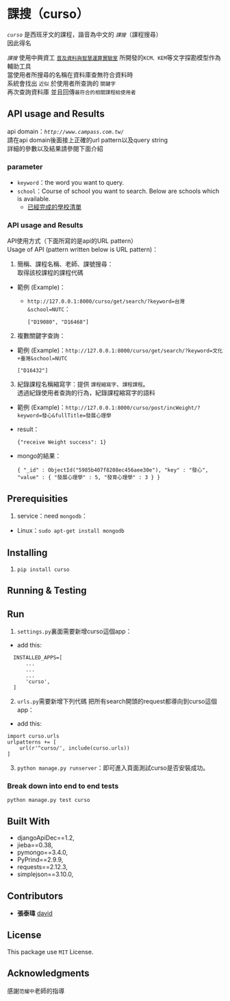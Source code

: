 # 課搜（curso）

*`curso`* 是西班牙文的課程，諧音為中文的 *`課搜`*（課程搜尋）  
因此得名

*`課搜`* 使用中興資工 [`普及資料與智慧運算實驗室`](http://web.nchu.edu.tw/~yfan/) 所開發的`KCM、KEM`等文字探勘模型作為輔助工具  
當使用者所搜尋的名稱在資料庫查無符合資料時  
系統會找出 `近似` 於使用者所查詢的 `關鍵字`   
再次查詢資料庫  並且回傳`最符合的相關課程給使用者`

## API usage and Results

api domain：*`http://www.campass.com.tw/`*  
請在api domain後面接上正確的url pattern以及query string  
詳細的參數以及結果請參閱下面介紹

### parameter

* `keyword`：the word you want to query.
* `school`：Course of school you want to search. Below are schools which is available.
  * [已經完成的學校清單](https://docs.google.com/spreadsheets/d/1shRsbpbYUQtol0Q1Gbgdd3xn4dQy0MHkqDfLIUlKPIQ/edit#gid=270187308)


### API usage and Results

API使用方式（下面所寫的是api的URL pattern）<br>
Usage of API (pattern written below is URL pattern)：

1. 簡稱、課程名稱、老師、課號搜尋：  
取得該校課程的課程代碼

  - 範例 (Example)：
    - `http://127.0.0.1:8000/curso/get/search/?keyword=台灣&school=NUTC`：

        ```
        ["D19080", "D16468"]
        ```

2. 複數關鍵字查詢：

  - 範例 (Example)：`http://127.0.0.1:8000/curso/get/search/?keyword=文化+臺灣&school=NUTC`

    ```
    ["D16432"]
    ```

3. 紀錄課程名稱縮寫字：提供 `課程縮寫字`、`課程課程`。  
透過紀錄使用者查詢的行為，紀錄課程縮寫字的語料

  - 範例 (Example)：`http://127.0.0.1:8000/curso/post/incWeight/?keyword=發心&fullTitle=發展心理學`
  - result：

    ```
    {"receive Weight success": 1}
    ```
  - mongo的結果：
    ```
    { "_id" : ObjectId("5985b407f8208ec456aee30e"), "key" : "發心", "value" : { "發展心理學" : 5, "發育心理學" : 3 } }
    ```

## Prerequisities

1. service：need `mongodb`：

  - Linux：`sudo apt-get install mongodb`

## Installing

1. `pip install curso`

## Running & Testing

## Run

1. `settings.py`裏面需要新增curso這個app：
  * add this:
  ```
    INSTALLED_APPS=[
        ...
        ...
        ...
        'curso',
    ]
  ```

2. `urls.py`需要新增下列代碼  把所有search開頭的request都導向到curso這個app：
  * add this:
  ```
  import curso.urls
  urlpatterns += [
      url(r'^curso/', include(curso.urls))
  ]
  ```

3. `python manage.py runserver`：即可進入頁面測試curso是否安裝成功。

### Break down into end to end tests

`python manage.py test curso`

## Built With

- djangoApiDec==1.2,
- jieba==0.38,
- pymongo==3.4.0,
- PyPrind==2.9.9,
- requests==2.12.3,
- simplejson==3.10.0,

## Contributors

- **張泰瑋** [david](https://github.com/david30907d)

## License

This package use `MIT` License.

## Acknowledgments

感謝`范耀中`老師的指導
